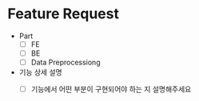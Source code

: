 # Feature Request

- Part
  - [ ] FE
  - [ ] BE
  - [ ] Data Preprocessiong
- 기능 상세 설명
  - [ ] 기능에서 어떤 부분이 구현되어야 하는 지 설명해주세요

